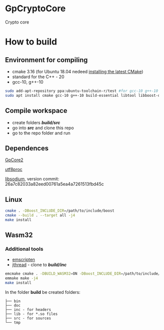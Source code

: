 # GpCryptoCore
Crypto core

# How to build

## Environment for compiling

- cmake 3.16 (for Ubuntu 18.04 nedeed [installing the latest CMake](https://graspingtech.com/upgrade-cmake/))
- standard for the C++ - 20
- gcc-10, g++-10

```sh
sudo add-apt-repository ppa:ubuntu-toolchain-r/test #for gcc-10 g++-10
sudo apt install cmake gcc-10 g++-10 build-essential libtool libboost-dev
```

## Compile workspace

- create folders **_build/src_**
- go into **_src_** and clone this repo
- go to the repo folder and run

## Dependences
[GpCore2](https://github.com/ITBear/GpCore2.git)

[utf8proc](https://github.com/ITBear/utf8proc.git)

[libsodium](https://github.com/jedisct1/libsodium.git), version commit: 26a7c82033a82eed00761a5ea4a7261513fbd45c
 
## Linux

```sh
cmake . -DBoost_INCLUDE_DIR=/path/to/include/boost
cmake --build . --target all -j4
make install
```

## Wasm32

### Additional tools
- [emscripten](https://emscripten.org/docs/getting_started/downloads.html)
- [jthread](https://github.com/josuttis/jthread.git) - clone to **_build/inc_**

```sh
emcmake cmake . -DBUILD_WASM32=ON -DBoost_INCLUDE_DIR=/path/to/include/boost
emmake make -j4
make install
```

In the folder **build** be created folders:
```
├── bin
├── doc
├── inc - for headers
├── lib - for *.so files
├── src - for sources
└── tmp
```
